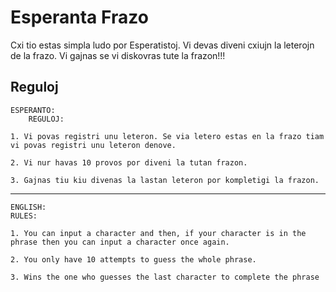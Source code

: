 # Esperanta Frazo
Cxi tio estas simpla ludo por Esperatistoj. Vi devas diveni cxiujn la leterojn de la frazo.
Vi gajnas se vi diskovras tute la frazon!!!

## Reguloj
	ESPERANTO:
		REGULOJ:
 
	1. Vi povas registri unu leteron. Se via letero estas en la frazo tiam vi povas registri unu leteron denove.
 
	2. Vi nur havas 10 provos por diveni la tutan frazon.
 
	3. Gajnas tiu kiu divenas la lastan leteron por kompletigi la frazon.

---
	ENGLISH:
  	RULES:
    
	1. You can input a character and then, if your character is in the phrase then you can input a character once again.
  
	2. You only have 10 attempts to guess the whole phrase.
	
	3. Wins the one who guesses the last character to complete the phrase 

